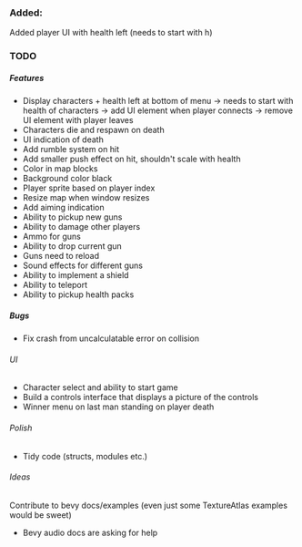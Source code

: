 ### Added:
Added player UI with health left (needs to start with h)

### TODO


##### Features
- Display characters + health left at bottom of menu
 -> needs to start with health of characters
 -> add UI element when player connects
 -> remove UI element with player leaves
- Characters die and respawn on death
- UI indication of death
- Add rumble system on hit
- Add smaller push effect on hit, shouldn't scale with health
- Color in map blocks
- Background color black
- Player sprite based on player index
- Resize map when window resizes
- Add aiming indication
- Ability to pickup new guns
- Ability to damage other players
- Ammo for guns
- Ability to drop current gun
- Guns need to reload
- Sound effects for different guns
- Ability to implement a shield
- Ability to teleport
- Ability to pickup health packs

##### Bugs
- Fix crash from uncalculatable error on collision

###### UI
- Character select and ability to start game
- Build a controls interface that displays a picture of the controls
- Winner menu on last man standing on player death

###### Polish
- Tidy code (structs, modules etc.)

###### Ideas
Contribute to bevy docs/examples (even just some TextureAtlas examples would be sweet)
- Bevy audio docs are asking for help


